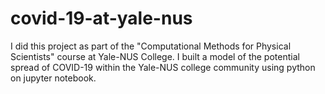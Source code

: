 # covid-19-at-yale-nus
I did this project as part of the "Computational Methods for Physical Scientists" course at Yale-NUS College. I built a model of the potential spread of COVID-19 within the Yale-NUS college community using python on jupyter notebook.
